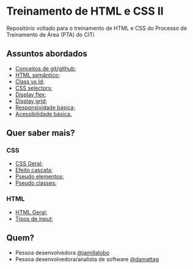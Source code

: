 # Treinamento de HTML e CSS II
Repositório voltado para o treinamento de HTML e CSS do Processo de Treinamento de Área (PTA) do CITi

## Assuntos abordados
- <a href="https://www.notion.so/citiufpe/Git-e-GitHub-Avan-ado-6801e8b9eb6a497f95f62490131467f5"> Conceitos de git/github; </a>
- <a href="https://www.devmedia.com.br/html-semantico-conheca-os-elementos-semanticos-da-html5/38065"> HTML semântico; </a>
- <a href="https://www.educative.io/answers/class-and-id-selectors-in-css"> Class vs Id; </a>
- <a href="https://developer.mozilla.org/en-US/docs/Learn/CSS/Building_blocks/Selectors"> CSS selectors; </a>
- <a href="https://origamid.com/projetos/flexbox-guia-completo/"> Display flex; </a>
- <a href="https://www.origamid.com/projetos/css-grid-layout-guia-completo/"> Display grid; </a>
- <a href="https://developer.mozilla.org/pt-BR/docs/Learn/CSS/CSS_layout/Responsive_Design"> Responsividade básica; </a>
- <a href="https://developer.mozilla.org/pt-BR/docs/Learn/Accessibility/HTML"> Acessibilidade básica. </a>

## Quer saber mais?
### CSS
- <a href="https://developer.mozilla.org/pt-BR/docs/Web/CSS"> CSS Geral; </a>
- <a href="https://medium.com/jaguaribetech/efeito-cascata-no-css-c55bda0a2ed4"> Efeito cascata; </a>
- <a href="https://www.devmedia.com.br/css-conheca-os-pseudo-elementos/38183"> Pseudo elementos; </a>
- <a href="https://developer.mozilla.org/pt-BR/docs/Web/CSS/Pseudo-classes"> Pseudo classes; </a>

### HTML
- <a href="https://developer.mozilla.org/pt-BR/docs/Web/HTML"> HTML Geral; </a>
- <a href="https://ayltoninacio.com.br/blog/tipos-de-input-html"> Tipos de input; </a>


## Quem?
- Pessoa desenvolvedora <a href="https://github.com/jamillalobo"> @jamillalobo </a>
- Pessoa desenvolvedora/analista de software <a href="https://github.com/damattag"> @damattag </a>
